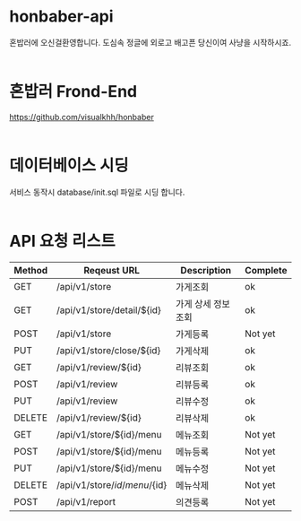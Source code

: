 # honbaber-api
혼밥러에 오신걸환영합니다. 도심속 정글에 외로고 배고픈 당신이여 사냥을 시작하시죠.
<br/><br/>
# 혼밥러 Frond-End
https://github.com/visualkhh/honbaber
<br/><br/>
# 데이터베이스 시딩
서비스 동작시 database/init.sql 파일로 시딩 합니다.
<br/><br/>
# API 요청 리스트
Method | Reqeust URL | Description | Complete
----|----|----|----
GET | /api/v1/store | 가게조회 | ok
GET | /api/v1/store/detail/${id} | 가게 상세 정보 조회 | ok
POST | /api/v1/store | 가게등록 | Not yet
PUT | /api/v1/store/close/${id} | 가게삭제 | ok 
GET | /api/v1/review/${id} | 리뷰조회 | ok
POST | /api/v1/review | 리뷰등록 | ok
PUT | /api/v1/review | 리뷰수정 | ok
DELETE | /api/v1/review/${id} | 리뷰삭제 | ok
GET | /api/v1/store/${id}/menu | 메뉴조회 | Not yet
POST | /api/v1/store/${id}/menu | 메뉴등록 | Not yet
PUT | /api/v1/store/${id}/menu | 메뉴수정 | Not yet
DELETE | /api/v1/store/${id}/menu/${id} | 메뉴삭제 | Not yet
POST | /api/v1/report | 의견등록 | Not yet
